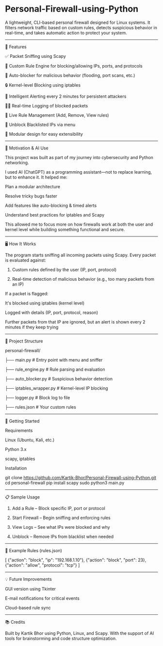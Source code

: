 # Personal-Firewall-using-Python

A lightweight, CLI-based personal firewall designed for Linux systems. It filters network traffic based on custom rules, detects suspicious behavior in real-time, and takes automatic action to protect your system.

---

🔧 Features

✅ Packet Sniffing using Scapy

📜 Custom Rule Engine for blocking/allowing IPs, ports, and protocols

🚨 Auto-blocker for malicious behavior (flooding, port scans, etc.)

🔒 Kernel-level Blocking using iptables

🧠 Intelligent Alerting every 2 minutes for persistent attackers

🕵‍♂ Real-time Logging of blocked packets

🔄 Live Rule Management (Add, Remove, View rules)

🧹 Unblock Blacklisted IPs via menu

📁 Modular design for easy extensibility


---

🧠 Motivation & AI Use

This project was built as part of my journey into cybersecurity and Python networking.

I used AI (ChatGPT) as a programming assistant—not to replace learning, but to enhance it. It helped me:

Plan a modular architecture

Resolve tricky bugs faster

Add features like auto-blocking & timed alerts

Understand best practices for iptables and Scapy


This allowed me to focus more on how firewalls work at both the user and kernel level while building something functional and secure.


---

🖥 How It Works

The program starts sniffing all incoming packets using Scapy. Every packet is evaluated against:

1. Custom rules defined by the user (IP, port, protocol)


2. Real-time detection of malicious behavior (e.g., too many packets from an IP)



If a packet is flagged:

It's blocked using iptables (kernel level)

Logged with details (IP, port, protocol, reason)

Further packets from that IP are ignored, but an alert is shown every 2 minutes if they keep trying

---

📂 Project Structure

personal-firewall/

├── main.py               # Entry point with menu and sniffer

├── rule_engine.py        # Rule parsing and evaluation

├── auto_blocker.py       # Suspicious behavior detection

├── iptables_wrapper.py   # Kernel-level IP blocking

├── logger.py             # Block log to file

├── rules.json            # Your custom rules


---

🚀 Getting Started

Requirements

Linux (Ubuntu, Kali, etc.)

Python 3.x

scapy, iptables


Installation

git clone https://github.com/Kartik-Bhor/Personal-Firewall-using-Python.git
cd personal-firewall
pip install scapy
sudo python3 main.py


---

📋 Sample Usage

1. Add a Rule – Block specific IP, port or protocol


2. Start Firewall – Begin sniffing and enforcing rules


3. View Logs – See what IPs were blocked and why


4. Unblock – Remove IPs from blacklist when needed


---

🔐 Example Rules (rules.json)

[
  {"action": "block", "ip": "192.168.1.10"},
  {"action": "block", "port": 23},
  {"action": "allow", "protocol": "tcp"}
]

---

💡 Future Improvements

GUI version using Tkinter

E-mail notifications for critical events

Cloud-based rule sync

---

📚 Credits

Built by Kartik Bhor using Python, Linux, and Scapy.
With the support of AI tools for brainstorming and code structure optimization.

